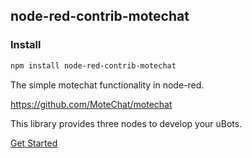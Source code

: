 ##  node-red-contrib-motechat

### Install

```bash
npm install node-red-contrib-motechat
```

The simple motechat functionality in node-red.

 <https://github.com/MoteChat/motechat>

This library provides three nodes to develop your uBots.

[Get Started](docs/how-to-run.md)

